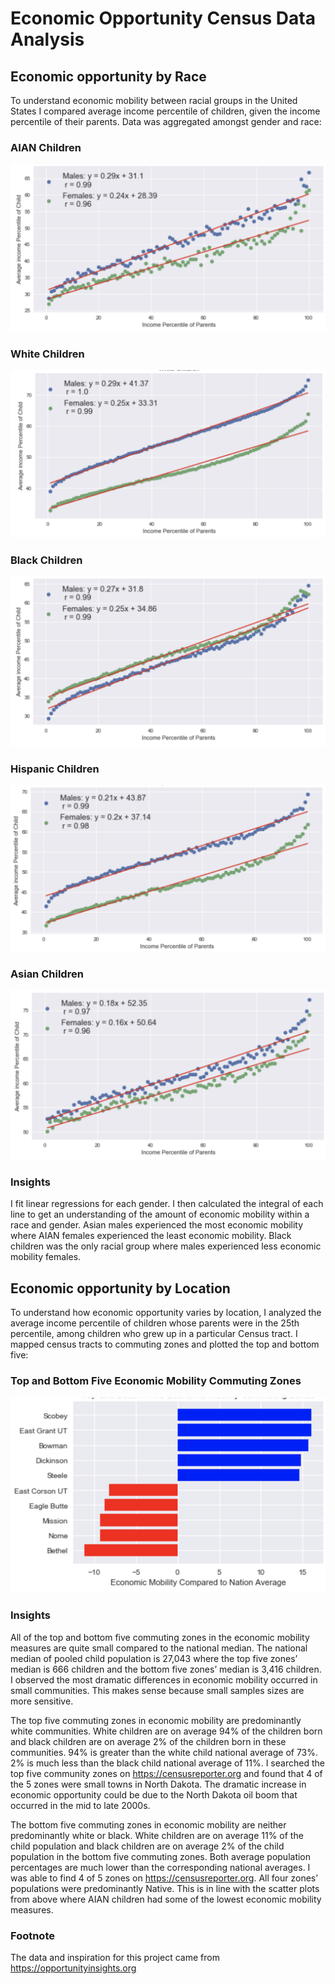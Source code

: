 # Economic Opportunity Census Data Analysis
## Economic opportunity by Race
To understand economic mobility between racial groups in the United States I compared average income percentile of children, given the income percentile of their parents. Data was aggregated amongst gender and race:

### AIAN Children
![alt text](charts/AIAN_children.png)

### White Children
![alt text](charts/white_children.png)

### Black Children
![alt text](charts/black_children.png)

### Hispanic Children
![alt text](charts/hispanic_children.png)

### Asian Children
![alt text](charts/asian_children.png)


### Insights
I fit linear regressions for each gender. I then calculated the integral of each line to get an understanding of the amount of economic mobility within a race and gender.  Asian males experienced the most economic mobility where AIAN females experienced the least economic mobility.  Black children was the only racial group where males experienced less economic mobility females. 

## Economic opportunity by Location 
To understand how economic opportunity varies by location, I analyzed the average income percentile of children whose parents were in the 25th percentile, among children who grew up in a particular Census tract. I mapped census tracts to commuting zones and plotted the top and bottom five:

### Top and Bottom Five Economic Mobility Commuting Zones
![alt text](charts/top_bottom.png)

### Insights
All of the top and bottom five commuting zones in the economic mobility measures are quite small compared to the national median. The national median of pooled child population is 27,043 where the top five zones’ median is 666 children and the bottom five zones’ median is 3,416 children.  I observed the most dramatic differences in economic mobility occurred in small communities. This makes sense because small samples sizes are more sensitive.

The top five commuting zones in economic mobility are predominantly white communities. White children are on average 94% of the children born and black children are on average 2% of the children born in these communities.  94% is greater than the white child national average of 73%.  2% is much less than the black child national average of 11%. I searched the top five community zones on https://censusreporter.org and found that 4 of the 5 zones were small towns in North Dakota.  The dramatic increase in economic opportunity could be due to the North Dakota oil boom that occurred in the mid to late 2000s. 

The bottom five commuting zones in economic mobility are neither predominantly white or black.  White children are on average 11% of the child population and black children are on average 2% of the child population in the bottom five commuting zones. Both average population percentages are much lower than the corresponding national averages.  I was able to find 4 of 5 zones on https://censusreporter.org.  All four zones’ populations were predominantly Native.  This is in line with the scatter plots from above where AIAN children had some of the lowest economic mobility measures. 

### Footnote
The data and inspiration for this project came from https://opportunityinsights.org
